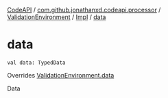 [CodeAPI](../../../index.md) / [com.github.jonathanxd.codeapi.processor](../../index.md) / [ValidationEnvironment](../index.md) / [Impl](index.md) / [data](.)

# data

`val data: TypedData`

Overrides [ValidationEnvironment.data](../data.md)

Data

